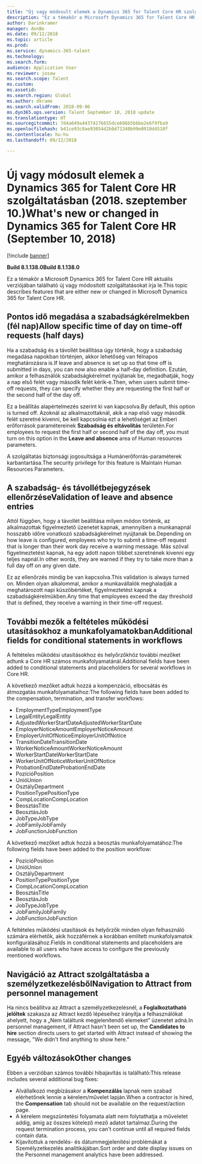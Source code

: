 ```yaml
---
title: "Új vagy módosult elemek a Dynamics 365 for Talent Core HR szolgáltatásban (2018. szeptember 10.)"
description: "Ez a témakör a Microsoft Dynamics 365 for Talent Core HR aktuális verziójában található új vagy módosított szolgáltatásokat írja le."
author: Darinkramer
manager: AnnBe
ms.date: 09/12/2018
ms.topic: article
ms.prod: 
ms.service: dynamics-365-talent
ms.technology: 
ms.search.form: 
audience: Application User
ms.reviewer: josaw
ms.search.scope: Talent
ms.custom: 
ms.assetid: 
ms.search.region: Global
ms.author: dkrame
ms.search.validFrom: 2018-09-06
ms.dyn365.ops.version: Talent September 10, 2018 update
ms.translationtype: HT
ms.sourcegitcommit: 7d4a049a44374276655dce696b5bbbe2e6f9fba9
ms.openlocfilehash: b41ce93c8ae93054d2b0d71340b99e0910d4510f
ms.contentlocale: hu-hu
ms.lasthandoff: 09/12/2018

---
```


# <a name="whats-new-or-changed-in-dynamics-365-for-talent-core-hr-september-10-2018"></a><span data-ttu-id="499ce-103">Új vagy módosult elemek a Dynamics 365 for Talent Core HR szolgáltatásban (2018. szeptember 10.)</span><span class="sxs-lookup"><span data-stu-id="499ce-103">What's new or changed in Dynamics 365 for Talent Core HR (September 10, 2018)</span></span>

[!include [banner](includes/banner.md)]

<span data-ttu-id="499ce-104">**Build 8.1.138.0**</span><span class="sxs-lookup"><span data-stu-id="499ce-104">**Build 8.1.138.0**</span></span>

<span data-ttu-id="499ce-105">Ez a témakör a Microsoft Dynamics 365 for Talent Core HR aktuális verziójában található új vagy módosított szolgáltatásokat írja le.</span><span class="sxs-lookup"><span data-stu-id="499ce-105">This topic describes features that are either new or changed in Microsoft Dynamics 365 for Talent Core HR.</span></span>

## <a name="allow-specific-time-of-day-on-time-off-requests-half-days"></a><span data-ttu-id="499ce-106">Pontos idő megadása a szabadságkérelmekben (fél nap)</span><span class="sxs-lookup"><span data-stu-id="499ce-106">Allow specific time of day on time-off requests (half days)</span></span>

<span data-ttu-id="499ce-107">Ha a szabadság és a távollét beállítása úgy történik, hogy a szabadság megadása napokban történjen, akkor lehetőség van félnapos meghatározásra is.</span><span class="sxs-lookup"><span data-stu-id="499ce-107">If leave and absence is set up so that time off is submitted in days, you can now also enable a half-day definition.</span></span> <span data-ttu-id="499ce-108">Ezután, amikor a felhasználók szabadságkérelmet nyújtanak be, megadhatják, hogy a nap első felét vagy második felét kérik-e.</span><span class="sxs-lookup"><span data-stu-id="499ce-108">Then, when users submit time-off requests, they can specify whether they are requesting the first half or the second half of the day off.</span></span>

<span data-ttu-id="499ce-109">Ez a beállítás alapértelmezés szerint ki van kapcsolva.</span><span class="sxs-lookup"><span data-stu-id="499ce-109">By default, this option is turned off.</span></span> <span data-ttu-id="499ce-110">Azoknál az alkalmazottaknál, akik a nap első vagy második felét szeretné kivenni, be kell kapcsolnia ezt a lehetőséget az Emberi erőforrások paramétereinek **Szabadság és eltávolítás** területén.</span><span class="sxs-lookup"><span data-stu-id="499ce-110">For employees to request the first half or second half of the day off, you must turn on this option in the **Leave and absence** area of Human resources parameters.</span></span>

<span data-ttu-id="499ce-111">A szolgáltatás biztonsági jogosultsága a Humánerőforrás-paraméterek karbantartása.</span><span class="sxs-lookup"><span data-stu-id="499ce-111">The security privilege for this feature is Maintain Human Resources Parameters.</span></span>

## <a name="validation-of-leave-and-absence-entries"></a><span data-ttu-id="499ce-112">A szabadság- és távollétbejegyzések ellenőrzése</span><span class="sxs-lookup"><span data-stu-id="499ce-112">Validation of leave and absence entries</span></span>

<span data-ttu-id="499ce-113">Attól függően, hogy a távollét beállítása milyen módon történik, az alkalmazottak figyelmeztető üzenetet kapnak, amennyiben a munkanapnál hosszabb időre vonatkozó szabadságkérelmet nyújtanak be.</span><span class="sxs-lookup"><span data-stu-id="499ce-113">Depending on how leave is configured, employees who try to submit a time-off request that is longer than their work day receive a warning message.</span></span> <span data-ttu-id="499ce-114">Más szóval figyelmeztetést kapnak, ha egy adott napon többet szeretnének kivenni egy teljes napnál.</span><span class="sxs-lookup"><span data-stu-id="499ce-114">In other words, they are warned if they try to take more than a full day off on any given date.</span></span>

<span data-ttu-id="499ce-115">Ez az ellenőrzés mindig be van kapcsolva.</span><span class="sxs-lookup"><span data-stu-id="499ce-115">This validation is always turned on.</span></span> <span data-ttu-id="499ce-116">Minden olyan alkalommal, amikor a munkavállalók meghaladják a meghatározott napi küszöbértéket, figyelmeztetést kapnak a szabadságkérelmükben.</span><span class="sxs-lookup"><span data-stu-id="499ce-116">Any time that employees exceed the day threshold that is defined, they receive a warning in their time-off request.</span></span>

## <a name="additional-fields-for-conditional-statements-in-workflows"></a><span data-ttu-id="499ce-117">További mezők a feltételes működési utasításokhoz a munkafolyamatokban</span><span class="sxs-lookup"><span data-stu-id="499ce-117">Additional fields for conditional statements in workflows</span></span>

<span data-ttu-id="499ce-118">A feltételes működési utasításokhoz és helyőrzőkhöz további mezőket adtunk a Core HR számos munkafolyamatánál.</span><span class="sxs-lookup"><span data-stu-id="499ce-118">Additional fields have been added to conditional statements and placeholders for several workflows in Core HR.</span></span>

<span data-ttu-id="499ce-119">A következő mezőket adtuk hozzá a kompenzáció, elbocsátás és átmozgatás munkafolyamataihoz:</span><span class="sxs-lookup"><span data-stu-id="499ce-119">The following fields have been added to the compensation, termination, and transfer workflows:</span></span>

- <span data-ttu-id="499ce-120">EmploymentType</span><span class="sxs-lookup"><span data-stu-id="499ce-120">EmploymentType</span></span>
- <span data-ttu-id="499ce-121">LegalEntity</span><span class="sxs-lookup"><span data-stu-id="499ce-121">LegalEntity</span></span>
- <span data-ttu-id="499ce-122">AdjustedWorkerStartDate</span><span class="sxs-lookup"><span data-stu-id="499ce-122">AdjustedWorkerStartDate</span></span>
- <span data-ttu-id="499ce-123">EmployerNoticeAmount</span><span class="sxs-lookup"><span data-stu-id="499ce-123">EmployerNoticeAmount</span></span>
- <span data-ttu-id="499ce-124">EmployerUnitOfNotice</span><span class="sxs-lookup"><span data-stu-id="499ce-124">EmployerUnitOfNotice</span></span>
- <span data-ttu-id="499ce-125">TransitionDate</span><span class="sxs-lookup"><span data-stu-id="499ce-125">TransitionDate</span></span>
- <span data-ttu-id="499ce-126">WorkerNoticeAmount</span><span class="sxs-lookup"><span data-stu-id="499ce-126">WorkerNoticeAmount</span></span>
- <span data-ttu-id="499ce-127">WorkerStartDate</span><span class="sxs-lookup"><span data-stu-id="499ce-127">WorkerStartDate</span></span>
- <span data-ttu-id="499ce-128">WorkerUnitOfNotice</span><span class="sxs-lookup"><span data-stu-id="499ce-128">WorkerUnitOfNotice</span></span>
- <span data-ttu-id="499ce-129">ProbationEndDate</span><span class="sxs-lookup"><span data-stu-id="499ce-129">ProbationEndDate</span></span>
- <span data-ttu-id="499ce-130">Pozíció</span><span class="sxs-lookup"><span data-stu-id="499ce-130">Position</span></span>
- <span data-ttu-id="499ce-131">Unió</span><span class="sxs-lookup"><span data-stu-id="499ce-131">Union</span></span>
- <span data-ttu-id="499ce-132">Osztály</span><span class="sxs-lookup"><span data-stu-id="499ce-132">Department</span></span>
- <span data-ttu-id="499ce-133">PositionType</span><span class="sxs-lookup"><span data-stu-id="499ce-133">PositionType</span></span>
- <span data-ttu-id="499ce-134">CompLocation</span><span class="sxs-lookup"><span data-stu-id="499ce-134">CompLocation</span></span>
- <span data-ttu-id="499ce-135">Beosztás</span><span class="sxs-lookup"><span data-stu-id="499ce-135">Title</span></span>
- <span data-ttu-id="499ce-136">Beosztás</span><span class="sxs-lookup"><span data-stu-id="499ce-136">Job</span></span>
- <span data-ttu-id="499ce-137">JobType</span><span class="sxs-lookup"><span data-stu-id="499ce-137">JobType</span></span>
- <span data-ttu-id="499ce-138">JobFamily</span><span class="sxs-lookup"><span data-stu-id="499ce-138">JobFamily</span></span>
- <span data-ttu-id="499ce-139">JobFunction</span><span class="sxs-lookup"><span data-stu-id="499ce-139">JobFunction</span></span>

<span data-ttu-id="499ce-140">A következő mezőket adtuk hozzá a beosztás munkafolyamatához:</span><span class="sxs-lookup"><span data-stu-id="499ce-140">The following fields have been added to the position workflow:</span></span>

- <span data-ttu-id="499ce-141">Pozíció</span><span class="sxs-lookup"><span data-stu-id="499ce-141">Position</span></span>
- <span data-ttu-id="499ce-142">Unió</span><span class="sxs-lookup"><span data-stu-id="499ce-142">Union</span></span>
- <span data-ttu-id="499ce-143">Osztály</span><span class="sxs-lookup"><span data-stu-id="499ce-143">Department</span></span>
- <span data-ttu-id="499ce-144">PositionType</span><span class="sxs-lookup"><span data-stu-id="499ce-144">PositionType</span></span>
- <span data-ttu-id="499ce-145">CompLocation</span><span class="sxs-lookup"><span data-stu-id="499ce-145">CompLocation</span></span>
- <span data-ttu-id="499ce-146">Beosztás</span><span class="sxs-lookup"><span data-stu-id="499ce-146">Title</span></span>
- <span data-ttu-id="499ce-147">Beosztás</span><span class="sxs-lookup"><span data-stu-id="499ce-147">Job</span></span>
- <span data-ttu-id="499ce-148">JobType</span><span class="sxs-lookup"><span data-stu-id="499ce-148">JobType</span></span>
- <span data-ttu-id="499ce-149">JobFamily</span><span class="sxs-lookup"><span data-stu-id="499ce-149">JobFamily</span></span>
- <span data-ttu-id="499ce-150">JobFunction</span><span class="sxs-lookup"><span data-stu-id="499ce-150">JobFunction</span></span>

<span data-ttu-id="499ce-151">A feltételes működési utasítások és helyőrzők minden olyan felhasználó számára elérhetők, akik hozzáférnek a korábban említett munkafolyamatok konfigurálásához.</span><span class="sxs-lookup"><span data-stu-id="499ce-151">Fields in conditional statements and placeholders are available to all users who have access to configure the previously mentioned workflows.</span></span>

## <a name="navigation-to-attract-from-personnel-management"></a><span data-ttu-id="499ce-152">Navigáció az Attract szolgáltatásba a személyzetkezelésből</span><span class="sxs-lookup"><span data-stu-id="499ce-152">Navigation to Attract from personnel management</span></span>

<span data-ttu-id="499ce-153">Ha nincs beállítva az Attract a személyzetkezelésnél, a **Foglalkoztatható jelöltek** szakasza az Attract kezdő lépéseihez irányítja a felhasználókat ahelyett, hogy a „Nem találtunk megjelenítendő elemeket” üzenetet adná.</span><span class="sxs-lookup"><span data-stu-id="499ce-153">In personnel management, if Attract hasn't been set up, the **Candidates to hire** section directs users to get started with Attract instead of showing the message, "We didn't find anything to show here."</span></span>

## <a name="other-changes"></a><span data-ttu-id="499ce-154">Egyéb változások</span><span class="sxs-lookup"><span data-stu-id="499ce-154">Other changes</span></span>

<span data-ttu-id="499ce-155">Ebben a verzióban számos további hibajavítás is található:</span><span class="sxs-lookup"><span data-stu-id="499ce-155">This release includes several additional bug fixes:</span></span>

- <span data-ttu-id="499ce-156">Alvállalkozó megbízásakor a **Kompenzálás** lapnak nem szabad elérhetőnek lennie a kérelem/művelet lapján.</span><span class="sxs-lookup"><span data-stu-id="499ce-156">When a contractor is hired, the **Compensation** tab should not be available on the request/action page.</span></span>
- <span data-ttu-id="499ce-157">A kérelem megszüntetési folyamata alatt nem folytathatja a műveletet addig, amíg az összes kötelező mező adatot tartalmaz.</span><span class="sxs-lookup"><span data-stu-id="499ce-157">During the request termination process, you can't continue until all required fields contain data.</span></span>
- <span data-ttu-id="499ce-158">Kijavítottuk a rendelés- és dátummegjelenítési problémákat a Személyzetkezelés analitikájában.</span><span class="sxs-lookup"><span data-stu-id="499ce-158">Sort order and date display issues on the Personnel management analytics have been addressed.</span></span>

